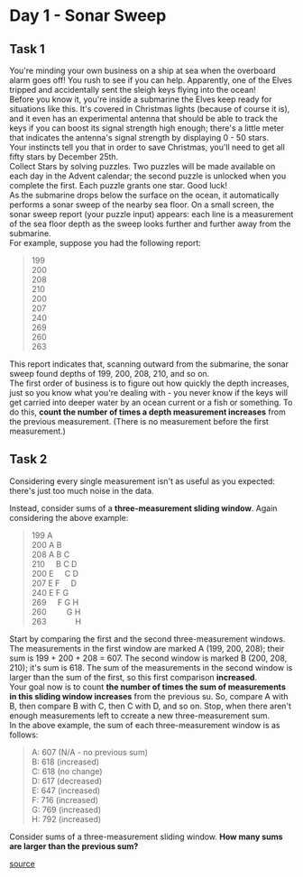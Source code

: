# Day 1 - Sonar Sweep
## Task 1
You're minding your own business on a ship at sea when the overboard alarm goes off! You rush to see if you can help.
Apparently, one of the Elves tripped and accidentally sent the sleigh keys flying into the ocean! <br/>
Before you know it, you're inside a submarine the Elves keep ready for situations like this. It's covered in Christmas
lights (because of course it is), and it even has an experimental antenna that should be able to track the keys if you
can boost its signal strength high enough; there's a little meter that indicates the antenna's signal strength by
displaying 0 - 50 stars. <br/>
Your instincts tell you that in order to save Christmas, you'll need to get all fifty stars by December 25th. <br/>
Collect Stars by solving puzzles. Two puzzles will be made available on each day in the Advent calendar; the second
puzzle is unlocked when you complete the first. Each puzzle grants one star. Good luck! <br/>
As the submarine drops below the surface on the ocean, it automatically performs a sonar sweep of the nearby sea floor.
On a small screen, the sonar sweep report (your puzzle input) appears: each line is a measurement of the sea floor depth
as the sweep looks further and further away from the submarine. <br/>
For example, suppose you had the following report: <br/>

> 199 <br/>
> 200 <br/>
> 208 <br/>
> 210 <br/>
> 200 <br/>
> 207 <br/>
> 240 <br/>
> 269 <br/>
> 260 <br/>
> 263 <br/>

This report indicates that, scanning outward from the submarine, the sonar sweep found depths of 199, 200, 208, 210, and
so on. <br/>
The first order of business is to figure out how quickly the depth increases, just so you know what you're dealing
with - you never know if the keys will get carried into deeper water by an ocean current or a fish or something.
To do this, **count the number of times a depth measurement increases** from the previous measurement. (There is no
measurement before the first measurement.) <br/>

## Task 2
Considering every single measurement isn't as useful as you expected: <br/>
there's just too much noise in the data.

Instead, consider sums of a **three-measurement sliding window**. Again considering the above example:
> 199 A <br/>
> 200 A B <br/>
> 208 A B C <br/>
> 210 &nbsp;&nbsp;&nbsp; B C D <br/>
> 200 E&nbsp;&nbsp;&nbsp;&nbsp;&nbsp;C D <br/>
> 207 E F &nbsp;&nbsp;&nbsp; D<br>
> 240 E F G<br>
> 269 &nbsp;&nbsp;&nbsp; F G H <br>
> 260 &nbsp;&nbsp;&nbsp;&nbsp;&nbsp;&nbsp;&nbsp; G H<br>
> 263 &nbsp;&nbsp;&nbsp;&nbsp;&nbsp;&nbsp;&nbsp;&nbsp;&nbsp;&nbsp;&nbsp; H

Start by comparing the first and the second three-measurement windows. The measurements in the first window are marked
A (199, 200, 208); their sum is 199 + 200 + 208 = 607. The second window is marked B (200, 208, 210); it's sum is 618. 
The sum of the measurements in the second window is larger than the sum of the first, so this first comparison 
**increased**. <br>
Your goal now is to count **the number of times the sum of measurements in this sliding window increases** from the 
previous su. So, compare A with B, then compare B with C, then C with D, and so on. Stop, when there aren't enough 
measurements left to ccreate a new three-measurement sum. <br>
In the above example, the sum of each three-measurement window is as follows:
> A: 607 (N/A - no previous sum) <br>
> B: 618 (increased) <br>
> C: 618 (no change) <br>
> D: 617 (decreased) <br>
> E: 647 (increased) <br>
> F: 716 (increased) <br>
> G: 769 (increased) <br>
> H: 792 (increased) <br>

Consider sums of a three-measurement sliding window. **How many sums are larger than the previous sum?**

[source](https://adventofcode.com/2021/day/1)